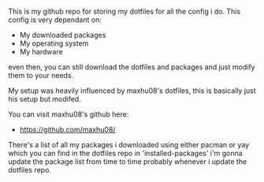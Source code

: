 This is my github repo for storing my dotfiles for all the config i do. This config is very dependant on:
- My downloaded packages
- My operating system
- My hardware

even then, you can still download the dotfiles and packages and just modify them to your needs.

My setup was heavily influenced by maxhu08's dotfiles, this is basically just his setup but modifed.

You can visit maxhu08's github here:
- https://github.com/maxhu08/

There's a list of all my packages i downloaded using either pacman or yay which you can find in the dotfiles repo in 'installed-packages'
i'm gonna update the package list from time to time probably whenever i update the dotfiles repo.
